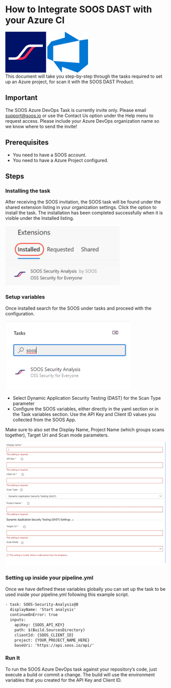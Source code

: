 # How to Integrate SOOS DAST with your Azure CI
<div>
<img src="../assets/img/SOOS-Icon.png" alt="SOOS" width="128" height="128">
<img src="../assets/img/azure.png" alt="Azure" width="128" height="128">
</div>
This document will take you step-by-step through the tasks required to set up an Azure project, for scan it with the SOOS DAST Product.

## Important
The SOOS Azure DevOps Task is currently invite only. Please email support@soos.io or use the Contact Us option under the Help menu to request access.
Please include your Azure DevOps organization name so we know where to send the invite!


## Prerequisites

- You need to have a SOOS account.
- You need to have a Azure Project configured.

## Steps

### **Installing the task**

After receiving the SOOS invitation, the SOOS task will be found under the shared extension listing in your organization settings.  Click the option to install the task. The installation has been completed successfully when it is visible under the Installed listing.

<img src="../assets/img/azure-install.png">

### **Setup variables**

Once installed search for the SOOS under tasks and proceed with the configuration.

<img src="../assets/img/azure-task.png">

- Select Dynamic Application Security Testing (DAST) for the Scan Type parameter
- Configure the SOOS variables, either directly in the yaml section or in the Task variables section.  Use the API Key and Client ID values you collected from the SOOS App.

Make sure to also set the Display Name, Project Name (which groups scans together), Target Uri and Scan mode parameters.

<img src="../assets/img/azure-variables.png">

### **Setting up inside your pipeline.yml**

Once we have defined these variables globally you can set up the task to be used inside your pipeline.yml following this example script.

```
- task: SOOS-Security-Analysis@0
  displayName: 'Start analysis'
  continueOnError: true
  inputs:
    apiKey: {SOOS_API_KEY}
    path: $(Build.SourcesDirectory)
    clientId: {SOOS_CLIENT_ID}
    project: {YOUR_PROJECT_NAME_HERE}
    baseUri: 'https://api.soos.io/api/'
```

### **Run It**

To run the SOOS Azure DevOps task against your repository’s code, just execute a build or commit a change. The build will use the environment variables that you created for the API Key and Client ID.

